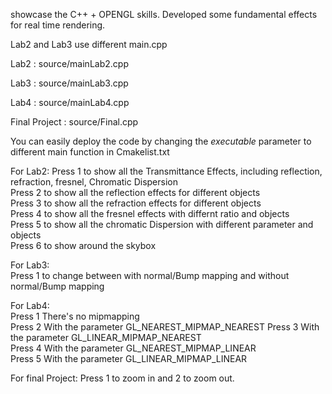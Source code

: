 showcase the C++ + OPENGL skills.  Developed some fundamental effects for real time rendering.

Lab2 and Lab3 use different main.cpp   

Lab2 : source/mainLab2.cpp   

Lab3 : source/mainLab3.cpp   

Lab4 : source/mainLab4.cpp  

Final Project : source/Final.cpp


You can easily deploy the code by changing the *executable* parameter to different main function in Cmakelist.txt

For Lab2:
Press 1 to show all the Transmittance Effects, including reflection, refraction, fresnel, Chromatic Dispersion  
Press 2 to show all the reflection effects for different objects  
Press 3 to show all the refraction effects for different objects  
Press 4 to show all the fresnel effects with differnt ratio and objects  
Press 5 to show all the chromatic Dispersion with different parameter and objects  
Press 6 to show around the skybox  

For Lab3:  
Press 1 to change between with normal/Bump mapping and without normal/Bump mapping  

For Lab4:  
Press 1 There's no mipmapping  
Press 2 With the parameter GL_NEAREST_MIPMAP_NEAREST
Press 3 With the parameter GL_LINEAR_MIPMAP_NEAREST  
Press 4 With the parameter GL_NEAREST_MIPMAP_LINEAR  
Press 5 With the parameter GL_LINEAR_MIPMAP_LINEAR  

For final Project:
Press 1 to zoom in and 2 to zoom out.   




